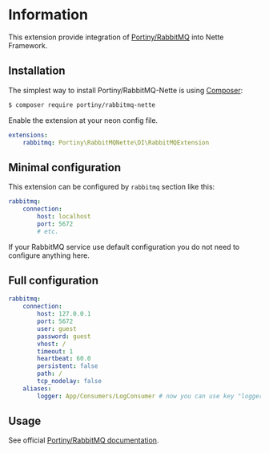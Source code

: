 # Information

This extension provide integration of [Portiny/RabbitMQ](https://github.com/portiny/rabbitmq/) into Nette Framework.


## Installation

The simplest way to install Portiny/RabbitMQ-Nette is using  [Composer](http://getcomposer.org/):

```sh
$ composer require portiny/rabbitmq-nette
```

Enable the extension at your neon config file.

```yml
extensions:
    rabbitmq: Portiny\RabbitMQNette\DI\RabbitMQExtension
```


## Minimal configuration

This extension can be configured by `rabbitmq` section like this:

```yml
rabbitmq:
    connection:
        host: localhost
        port: 5672
        # etc.
```

If your RabbitMQ service use default configuration you do not need to configure anything here.


## Full configuration

```yml
rabbitmq:
    connection:
        host: 127.0.0.1
        port: 5672
        user: guest
        password: guest
        vhost: /
        timeout: 1
        heartbeat: 60.0
        persistent: false
        path: /
        tcp_nodelay: false
    aliases:
        logger: App/Consumers/LogConsumer # now you can use key "logger" at "rabbitmq:consume" command as consumer name
```


## Usage

See official [Portiny/RabbitMQ documentation](https://github.com/portiny/rabbitmq/blob/master/docs/en/index.md#usage).
